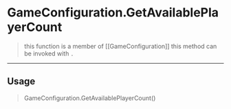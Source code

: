 # GameConfiguration.GetAvailablePlayerCount
> this function is a member of [[GameConfiguration]]
> this method can be invoked with `.`
-----
## Usage
> GameConfiguration.GetAvailablePlayerCount()
